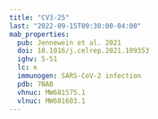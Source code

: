 ```yaml
---
title: "CV3-25"
last: "2022-09-15T09:30:00-04:00"
mab_properties:
  pub: Jennewein et al. 2021
  doi: 10.1016/j.celrep.2021.109353
  ighv: 5-51 
  lc: κ
  immunogen: SARS-CoV-2 infection
  pdb: 7NAB
  vhnuc: MW681575.1
  vlnuc: MW681603.1
---
```

